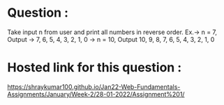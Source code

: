 # Question :
Take input n from user and print all numbers in reverse order.
Ex.-> n = 7, Output -> 7, 6, 5, 4, 3, 2, 1, 0
-> n = 10, Output 10, 9, 8, 7, 6, 5, 4, 3, 2, 1, 0
# Hosted link for this question :
https://shraykumar100.github.io/Jan22-Web-Fundamentals-Assignments/January/Week-2/28-01-2022/Assignment%201/